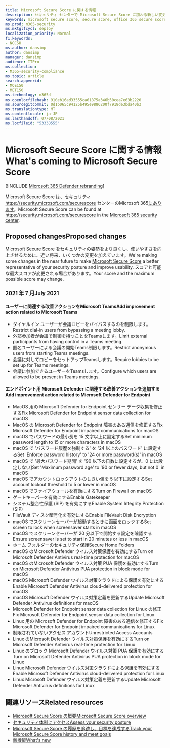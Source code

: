 ```yaml
---
title: Microsoft Secure Score に関する情報
description: セキュリティ センターで Microsoft Secure Score に加わる新しい変更Microsoft 365説明します。
keywords: microsoft secure score, secure score, office 365 secure score, microsoft security score, microsoft 365 security center, improvement actions
ms.prod: m365-security
ms.mktglfcycl: deploy
localization_priority: Normal
f1.keywords:
- NOCSH
ms.author: dansimp
author: dansimp
manager: dansimp
audience: ITPro
ms.collection:
- M365-security-compliance
ms.topic: article
search.appverid:
- MOE150
- MET150
ms.technology: m365d
ms.openlocfilehash: 910eb16ad33555ca61875a346b50cea7e63b2220
ms.sourcegitcommit: 0d1b065c94125b495e9886200f7918de3bda40b3
ms.translationtype: MT
ms.contentlocale: ja-JP
ms.lasthandoff: 07/08/2021
ms.locfileid: "53338555"
---
```

# <a name="whats-coming-to-microsoft-secure-score"></a><span data-ttu-id="423c9-104">Microsoft Secure Score に関する情報</span><span class="sxs-lookup"><span data-stu-id="423c9-104">What's coming to Microsoft Secure Score</span></span>

[!INCLUDE [Microsoft 365 Defender rebranding](../includes/microsoft-defender.md)]

<span data-ttu-id="423c9-105">Microsoft Secure Score は、セキュリティ https://security.microsoft.com/securescore センターのMicrosoft 365[にあります](overview-security-center.md)。</span><span class="sxs-lookup"><span data-stu-id="423c9-105">Microsoft Secure Score can be found at https://security.microsoft.com/securescore in the [Microsoft 365 security center](overview-security-center.md).</span></span>

## <a name="proposed-changes"></a><span data-ttu-id="423c9-106">Proposed changes</span><span class="sxs-lookup"><span data-stu-id="423c9-106">Proposed changes</span></span>

<span data-ttu-id="423c9-107">Microsoft [Secure Score](microsoft-secure-score.md) をセキュリティの姿勢をより良くし、使いやすさを向上させるために、近い将来、いくつかの変更を加えています。</span><span class="sxs-lookup"><span data-stu-id="423c9-107">We're making some changes in the near future to make [Microsoft Secure Score](microsoft-secure-score.md) a better representative of your security posture and improve usability.</span></span> <span data-ttu-id="423c9-108">スコアと可能な最大スコアが変更される場合があります。</span><span class="sxs-lookup"><span data-stu-id="423c9-108">Your score and the maximum possible score may change.</span></span>

### <a name="july-2021"></a><span data-ttu-id="423c9-109">2021 年 7 月</span><span class="sxs-lookup"><span data-stu-id="423c9-109">July 2021</span></span>

#### <a name="add-improvement-action-related-to-microsoft-teams"></a><span data-ttu-id="423c9-110">ユーザーに関連する改善アクションをMicrosoft Teams</span><span class="sxs-lookup"><span data-stu-id="423c9-110">Add improvement action related to Microsoft Teams</span></span>

- <span data-ttu-id="423c9-111">ダイヤルイン ユーザーが会議ロビーをバイパスするのを制限します。</span><span class="sxs-lookup"><span data-stu-id="423c9-111">Restrict dial-in users from bypassing a meeting lobby.</span></span>
- <span data-ttu-id="423c9-112">外部参加者が会議で制御を持つことをTeamsします。</span><span class="sxs-lookup"><span data-stu-id="423c9-112">Limit external participants from having control in a Teams meeting.</span></span>
- <span data-ttu-id="423c9-113">匿名ユーザーによる会議の開始Teams制限します。</span><span class="sxs-lookup"><span data-stu-id="423c9-113">Restrict anonymous users from starting Teams meetings.</span></span>
- <span data-ttu-id="423c9-114">会議に対してロビーをセットアップTeamsします。</span><span class="sxs-lookup"><span data-stu-id="423c9-114">Require lobbies to be set up for Teams meetings.</span></span>
- <span data-ttu-id="423c9-115">会議に参加できるユーザーをTeamsします。</span><span class="sxs-lookup"><span data-stu-id="423c9-115">Configure which users are allowed to be present in Teams meetings.</span></span>

#### <a name="add-improvement-action-related-to-microsoft-defender-for-endpoint"></a><span data-ttu-id="423c9-116">エンドポイント用 Microsoft Defender に関連する改善アクションを追加する</span><span class="sxs-lookup"><span data-stu-id="423c9-116">Add improvement action related to Microsoft Defender for Endpoint</span></span>
- <span data-ttu-id="423c9-117">MacOS 用の Microsoft Defender for Endpoint センサー データ収集を修正する</span><span class="sxs-lookup"><span data-stu-id="423c9-117">Fix Microsoft Defender for Endpoint sensor data collection for macOS</span></span>
- <span data-ttu-id="423c9-118">MacOS の Microsoft Defender for Endpoint 障害のある通信を修正する</span><span class="sxs-lookup"><span data-stu-id="423c9-118">Fix Microsoft Defender for Endpoint impaired communications for macOS</span></span>
- <span data-ttu-id="423c9-119">macOS でパスワードの最小長を 15 文字以上に設定する</span><span class="sxs-lookup"><span data-stu-id="423c9-119">Set minimum password length to 15 or more characters in macOS</span></span>
- <span data-ttu-id="423c9-120">macOS で 'パスワード履歴を強制する' を '24 以上のパスワード' に設定する</span><span class="sxs-lookup"><span data-stu-id="423c9-120">Set 'Enforce password history' to '24 or more password(s)' in macOS</span></span>
- <span data-ttu-id="423c9-121">macOS で '最大パスワード期間' を '90 以下の日数に設定するが、0 には設定しない]</span><span class="sxs-lookup"><span data-stu-id="423c9-121">Set 'Maximum password age' to '90 or fewer days, but not 0' in macOS</span></span>
- <span data-ttu-id="423c9-122">macOS でアカウントロックアウトのしきい値を 5 以下に設定する</span><span class="sxs-lookup"><span data-stu-id="423c9-122">Set account lockout threshold to 5 or lower in macOS</span></span>
- <span data-ttu-id="423c9-123">macOS でファイアウォールを有効にする</span><span class="sxs-lookup"><span data-stu-id="423c9-123">Turn on Firewall on macOS</span></span>
- <span data-ttu-id="423c9-124">ゲートキーパーを有効にする</span><span class="sxs-lookup"><span data-stu-id="423c9-124">Enable Gatekeeper</span></span>
- <span data-ttu-id="423c9-125">システム整合性保護 (SIP) を有効にする</span><span class="sxs-lookup"><span data-stu-id="423c9-125">Enable System Integrity Protection (SIP)</span></span>
- <span data-ttu-id="423c9-126">FileVault ディスク暗号化を有効にする</span><span class="sxs-lookup"><span data-stu-id="423c9-126">Enable FileVault Disk Encryption</span></span>
- <span data-ttu-id="423c9-127">macOS でスクリーンセーバーが起動するときに画面をロックする</span><span class="sxs-lookup"><span data-stu-id="423c9-127">Set screen to lock when screensaver starts in macOS</span></span>
- <span data-ttu-id="423c9-128">macOS でスクリーンセーバーが 20 分以下で開始する設定を確認する</span><span class="sxs-lookup"><span data-stu-id="423c9-128">Ensure screensaver is set to start in 20 minutes or less in macOS</span></span>
- <span data-ttu-id="423c9-129">ホーム フォルダーのセキュリティ保護</span><span class="sxs-lookup"><span data-stu-id="423c9-129">Secure Home Folders</span></span>
- <span data-ttu-id="423c9-130">macOS のMicrosoft Defender ウイルス対策保護を有効にする</span><span class="sxs-lookup"><span data-stu-id="423c9-130">Turn on Microsoft Defender Antivirus real-time protection for macOS</span></span>
- <span data-ttu-id="423c9-131">macOS のMicrosoft Defender ウイルス対策 PUA 保護を有効にする</span><span class="sxs-lookup"><span data-stu-id="423c9-131">Turn on Microsoft Defender Antivirus PUA protection in block mode for macOS</span></span>
- <span data-ttu-id="423c9-132">macOS Microsoft Defender ウイルス対策クラウドによる保護を有効にする</span><span class="sxs-lookup"><span data-stu-id="423c9-132">Enable Microsoft Defender Antivirus cloud-delivered protection for macOS</span></span>
- <span data-ttu-id="423c9-133">macOS Microsoft Defender ウイルス対策定義を更新する</span><span class="sxs-lookup"><span data-stu-id="423c9-133">Update Microsoft Defender Antivirus definitions for macOS</span></span>
- <span data-ttu-id="423c9-134">Microsoft Defender for Endpoint sensor data collection for Linux の修正</span><span class="sxs-lookup"><span data-stu-id="423c9-134">Fix Microsoft Defender for Endpoint sensor data collection for Linux</span></span>
- <span data-ttu-id="423c9-135">Linux 用の Microsoft Defender for Endpoint 障害のある通信を修正する</span><span class="sxs-lookup"><span data-stu-id="423c9-135">Fix Microsoft Defender for Endpoint impaired communications for Linux</span></span>
- <span data-ttu-id="423c9-136">制限されていないアクセス アカウント</span><span class="sxs-lookup"><span data-stu-id="423c9-136">Unrestricted Access Accounts</span></span>
- <span data-ttu-id="423c9-137">Linux のMicrosoft Defender ウイルス対策保護を有効にする</span><span class="sxs-lookup"><span data-stu-id="423c9-137">Turn on Microsoft Defender Antivirus real-time protection for Linux</span></span>
- <span data-ttu-id="423c9-138">Linux のブロック Microsoft Defender ウイルス対策 PUA 保護を有効にする</span><span class="sxs-lookup"><span data-stu-id="423c9-138">Turn on Microsoft Defender Antivirus PUA protection in block mode for Linux</span></span>
- <span data-ttu-id="423c9-139">Linux Microsoft Defender ウイルス対策クラウドによる保護を有効にする</span><span class="sxs-lookup"><span data-stu-id="423c9-139">Enable Microsoft Defender Antivirus cloud-delivered protection for Linux</span></span>
- <span data-ttu-id="423c9-140">Linux Microsoft Defender ウイルス対策定義を更新する</span><span class="sxs-lookup"><span data-stu-id="423c9-140">Update Microsoft Defender Antivirus definitions for Linux</span></span>



## <a name="related-resources"></a><span data-ttu-id="423c9-141">関連リソース</span><span class="sxs-lookup"><span data-stu-id="423c9-141">Related resources</span></span>

- [<span data-ttu-id="423c9-142">Microsoft Secure Score の概要</span><span class="sxs-lookup"><span data-stu-id="423c9-142">Microsoft Secure Score overview</span></span>](microsoft-secure-score.md)
- [<span data-ttu-id="423c9-143">セキュリティ体制にアクセス</span><span class="sxs-lookup"><span data-stu-id="423c9-143">Assess your security posture</span></span>](microsoft-secure-score-improvement-actions.md)
- [<span data-ttu-id="423c9-144">Microsoft Secure Score の履歴を追跡し、目標を達成する</span><span class="sxs-lookup"><span data-stu-id="423c9-144">Track your Microsoft Secure Score history and meet goals</span></span>](microsoft-secure-score-history-metrics-trends.md)
- [<span data-ttu-id="423c9-145">新機能</span><span class="sxs-lookup"><span data-stu-id="423c9-145">What's new</span></span>](microsoft-secure-score-whats-new.md)
